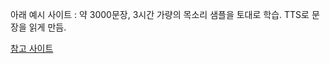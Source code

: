 아래 예시 사이트 : 약 3000문장, 3시간 가량의 목소리 샘플을 토대로 학습.
TTS로 문장을 읽게 만듬.

[참고 사이트](https://sce-tts.github.io/#/v2/index)